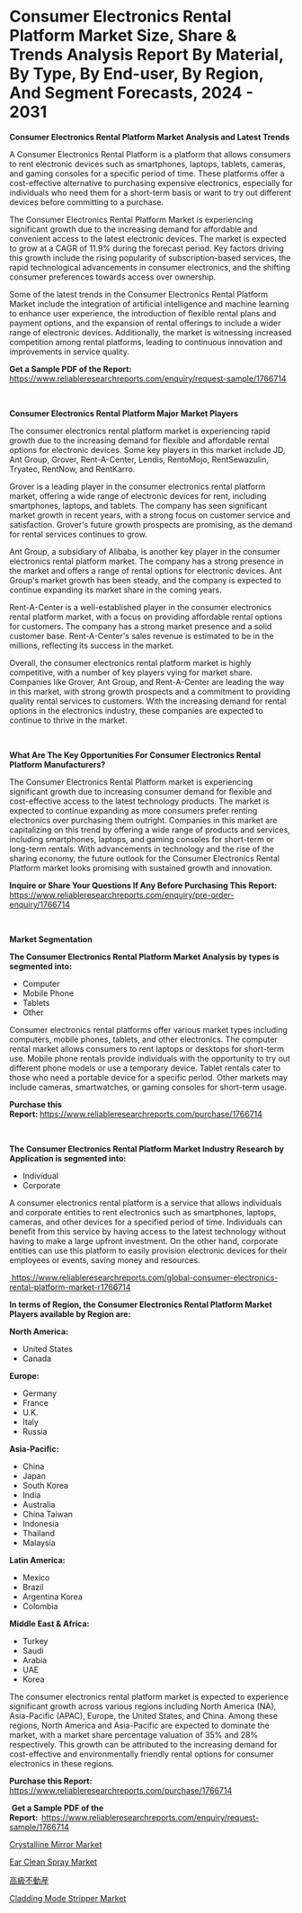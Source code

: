 <p><h1>Consumer Electronics Rental Platform Market Size, Share & Trends Analysis Report By Material, By Type, By End-user, By Region, And Segment Forecasts, 2024 - 2031</h1></p><p><strong>Consumer Electronics Rental Platform Market Analysis and Latest Trends</strong></p>
<p><p>A Consumer Electronics Rental Platform is a platform that allows consumers to rent electronic devices such as smartphones, laptops, tablets, cameras, and gaming consoles for a specific period of time. These platforms offer a cost-effective alternative to purchasing expensive electronics, especially for individuals who need them for a short-term basis or want to try out different devices before committing to a purchase.</p><p>The Consumer Electronics Rental Platform Market is experiencing significant growth due to the increasing demand for affordable and convenient access to the latest electronic devices. The market is expected to grow at a CAGR of 11.9% during the forecast period. Key factors driving this growth include the rising popularity of subscription-based services, the rapid technological advancements in consumer electronics, and the shifting consumer preferences towards access over ownership.</p><p>Some of the latest trends in the Consumer Electronics Rental Platform Market include the integration of artificial intelligence and machine learning to enhance user experience, the introduction of flexible rental plans and payment options, and the expansion of rental offerings to include a wider range of electronic devices. Additionally, the market is witnessing increased competition among rental platforms, leading to continuous innovation and improvements in service quality.</p></p>
<p><strong>Get a Sample PDF of the Report:&nbsp;</strong> <a href="https://www.reliableresearchreports.com/enquiry/request-sample/1766714">https://www.reliableresearchreports.com/enquiry/request-sample/1766714</a></p>
<p>&nbsp;</p>
<p><strong>Consumer Electronics Rental Platform Major Market Players</strong></p>
<p><p>The consumer electronics rental platform market is experiencing rapid growth due to the increasing demand for flexible and affordable rental options for electronic devices. Some key players in this market include JD, Ant Group, Grover, Rent-A-Center, Lendis, RentoMojo, RentSewazulin, Tryatec, RentNow, and RentKarro.</p><p>Grover is a leading player in the consumer electronics rental platform market, offering a wide range of electronic devices for rent, including smartphones, laptops, and tablets. The company has seen significant market growth in recent years, with a strong focus on customer service and satisfaction. Grover's future growth prospects are promising, as the demand for rental services continues to grow.</p><p>Ant Group, a subsidiary of Alibaba, is another key player in the consumer electronics rental platform market. The company has a strong presence in the market and offers a range of rental options for electronic devices. Ant Group's market growth has been steady, and the company is expected to continue expanding its market share in the coming years.</p><p>Rent-A-Center is a well-established player in the consumer electronics rental platform market, with a focus on providing affordable rental options for customers. The company has a strong market presence and a solid customer base. Rent-A-Center's sales revenue is estimated to be in the millions, reflecting its success in the market.</p><p>Overall, the consumer electronics rental platform market is highly competitive, with a number of key players vying for market share. Companies like Grover, Ant Group, and Rent-A-Center are leading the way in this market, with strong growth prospects and a commitment to providing quality rental services to customers. With the increasing demand for rental options in the electronics industry, these companies are expected to continue to thrive in the market.</p></p>
<p>&nbsp;</p>
<p><strong>What Are The Key Opportunities For Consumer Electronics Rental Platform Manufacturers?</strong></p>
<p><p>The Consumer Electronics Rental Platform market is experiencing significant growth due to increasing consumer demand for flexible and cost-effective access to the latest technology products. The market is expected to continue expanding as more consumers prefer renting electronics over purchasing them outright. Companies in this market are capitalizing on this trend by offering a wide range of products and services, including smartphones, laptops, and gaming consoles for short-term or long-term rentals. With advancements in technology and the rise of the sharing economy, the future outlook for the Consumer Electronics Rental Platform market looks promising with sustained growth and innovation.</p></p>
<p><strong>Inquire or Share Your Questions If Any Before Purchasing This Report:</strong> <a href="https://www.reliableresearchreports.com/enquiry/pre-order-enquiry/1766714">https://www.reliableresearchreports.com/enquiry/pre-order-enquiry/1766714</a></p>
<p>&nbsp;</p>
<p><strong>Market Segmentation</strong></p>
<p><strong>The Consumer Electronics Rental Platform Market Analysis by types is segmented into:</strong></p>
<p><ul><li>Computer</li><li>Mobile Phone</li><li>Tablets</li><li>Other</li></ul></p>
<p><p>Consumer electronics rental platforms offer various market types including computers, mobile phones, tablets, and other electronics. The computer rental market allows consumers to rent laptops or desktops for short-term use. Mobile phone rentals provide individuals with the opportunity to try out different phone models or use a temporary device. Tablet rentals cater to those who need a portable device for a specific period. Other markets may include cameras, smartwatches, or gaming consoles for short-term usage.</p></p>
<p><strong>Purchase this Report:&nbsp;</strong><a href="https://www.reliableresearchreports.com/purchase/1766714">https://www.reliableresearchreports.com/purchase/1766714</a></p>
<p>&nbsp;</p>
<p><strong>The Consumer Electronics Rental Platform Market Industry Research by Application is segmented into:</strong></p>
<p><ul><li>Individual</li><li>Corporate</li></ul></p>
<p><p>A consumer electronics rental platform is a service that allows individuals and corporate entities to rent electronics such as smartphones, laptops, cameras, and other devices for a specified period of time. Individuals can benefit from this service by having access to the latest technology without having to make a large upfront investment. On the other hand, corporate entities can use this platform to easily provision electronic devices for their employees or events, saving money and resources.</p></p>
<p><a href="https://www.reliableresearchreports.com/global-consumer-electronics-rental-platform-market-r1766714">&nbsp;https://www.reliableresearchreports.com/global-consumer-electronics-rental-platform-market-r1766714</a></p>
<p><strong>In terms of Region, the Consumer Electronics Rental Platform Market Players available by Region are:</strong></p>
<p>
    <p> <strong> North America: </strong>
        <ul>
            <li>United States</li>
            <li>Canada</li>
        </ul>
        </p> 
    <p> <strong> Europe: </strong>
        <ul>
            <li>Germany</li>
            <li>France</li>
            <li>U.K.</li>
            <li>Italy</li>
            <li>Russia</li>
        </ul>
        </p> 
    <p> <strong> Asia-Pacific: </strong>
        <ul>
            <li>China</li>
            <li>Japan</li>
            <li>South Korea</li>
            <li>India</li>
            <li>Australia</li>
            <li>China Taiwan</li>
            <li>Indonesia</li>
            <li>Thailand</li>
            <li>Malaysia</li>
        </ul>
        </p> 
    <p> <strong> Latin America: </strong>
        <ul>
            <li>Mexico</li>
            <li>Brazil</li>
            <li>Argentina Korea</li>
            <li>Colombia</li>
        </ul>
        </p> 
    <p> <strong> Middle East & Africa: </strong>
        <ul>
            <li>Turkey</li>
            <li>Saudi</li>
            <li>Arabia</li>
            <li>UAE</li>
            <li>Korea</li>
        </ul>
    </p>
    </p>
<p><p>The consumer electronics rental platform market is expected to experience significant growth across various regions including North America (NA), Asia-Pacific (APAC), Europe, the United States, and China. Among these regions, North America and Asia-Pacific are expected to dominate the market, with a market share percentage valuation of 35% and 28% respectively. This growth can be attributed to the increasing demand for cost-effective and environmentally friendly rental options for consumer electronics in these regions.</p></p>
<p><strong>Purchase this Report: </strong><a href="https://www.reliableresearchreports.com/purchase/1766714">https://www.reliableresearchreports.com/purchase/1766714</a></p>
<p>&nbsp;<strong>Get a Sample PDF of the Report:&nbsp;&nbsp;</strong><a href="https://www.reliableresearchreports.com/enquiry/request-sample/1766714">https://www.reliableresearchreports.com/enquiry/request-sample/1766714</a></p>
<p><strong></strong></p>
<p><p><a href="https://www.linkedin.com/pulse/crystalline-mirror-market-furnishes-information-share-qcxme?trackingId=VwPSsBYW8XNmKpYMsyp2FA%3D%3D">Crystalline Mirror Market</a></p><p><a href="https://issuu.com/reportprime-2/docs/ear-clean-spray-market-size-2030.pptx">Ear Clean Spray Market</a></p><p><a href="https://github.com/CieloStamm/Market-Research-Report-List-1/blob/main/150566262123.md">高級不動産</a></p><p><a href="https://www.linkedin.com/pulse/cladding-mode-strippernbspmarket-focuses-market-share-size-8oxne?trackingId=POC5c1D0uZFtuO6zMeSCaA%3D%3D">Cladding Mode Stripper Market</a></p></p>